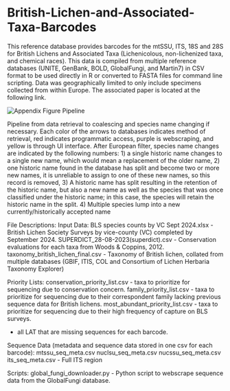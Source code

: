 # British-Lichen-and-Associated-Taxa-Barcodes

This reference database provides barcodes for the mtSSU, ITS, 18S and 28S for British Lichens and Associated Taxa (Lichenicolous, non-lichenized taxa, and chemical races). This data is compiled from multiple reference databases (UNITE, GenBank, BOLD, GlobalFungi, and Martin7) in CSV format to be used directly in R or converted to FASTA files for command line scripting. Data was geographically limited to only include specimens collected from within Europe. The associated paper is located at the following link.


![Appendix Figure Pipeline](https://github.com/user-attachments/assets/5b30e0df-1f04-44f3-9ea8-605b7cf1374b)

Pipeline from data retrieval to coalescing and species name changing if necessary. Each color of the arrows to databases indicates method of retrieval, red indicates programmatic access, purple is webscraping, and yellow is through UI interface. After European filter, species name changes are indicated by the following numbers: 1) a single historic name changes to a single new name, which would mean a replacement of the older name, 2) one historic name found in the database has split and become two or more new names, it is unreliable to assign to one of these new names, so this record is removed, 3) A historic name has split resulting in the retention of the historic name, but also a new name as well as the species that was once classified under the historic name; in this case, the species will retain the historic name in the split. 4) Multiple species lump into a new currently/historically accepted name


File Descriptions:
Input Data:
BLS species counts by VC Sept 2024.xlsx - British Lichen Society Surveys by vice-county (VC) completed by September 2024. 
SUPERDICT_28-08-2023(superdict).csv - Conservation evaluations for each taxa from Woods & Coppins, 2012.
taxonomy_british_lichen_final.csv - Taxonomy of British lichen, collated from multiple databases (GBIF, ITIS, COL and Consortium of Lichen Herbaria Taxonomy Explorer)

Priority Lists:
conservation_priority_list.csv - taxa to prioritize for sequencing due to conservation concern.
family_priority_list.csv - taxa to prioritize for sequencing due to their correspondent family lacking previous sequence data for British lichens.
most_abundant_priority_list.csv - taxa to prioritize for sequencing due to their high frequency of capture on BLS surveys. 
- all LAT that are missing sequences for each barcode.

Sequence Data (metadata and sequence data stored in one csv for each barcode):
mtssu_seq_meta.csv
nuclsu_seq_meta.csv
nucssu_seq_meta.csv
its_seq_meta.csv - Full ITS region

Scripts:
global_fungi_downloader.py - Python script to webscrape sequence data from the GlobalFungi database.

